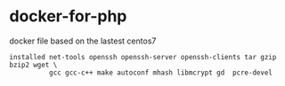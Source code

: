 # docker-for-php
docker file based on the lastest centos7

```shell
installed net-tools openssh openssh-server openssh-clients tar gzip bzip2 wget \
          gcc gcc-c++ make autoconf mhash libmcrypt gd  pcre-devel
```


